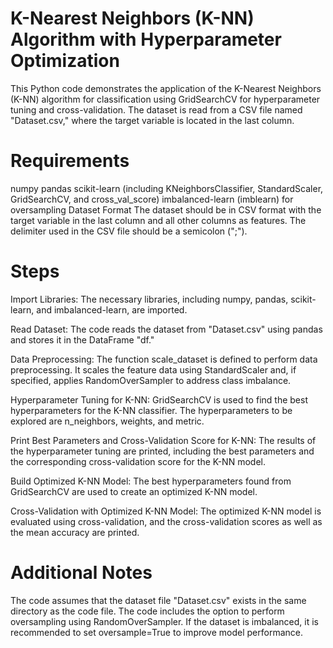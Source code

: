 # K-Nearest Neighbors (K-NN) Algorithm with Hyperparameter Optimization
This Python code demonstrates the application of the K-Nearest Neighbors (K-NN) algorithm for classification using GridSearchCV for hyperparameter tuning and cross-validation. The dataset is read from a CSV file named "Dataset.csv," where the target variable is located in the last column.

# Requirements
numpy
pandas
scikit-learn (including KNeighborsClassifier, StandardScaler, GridSearchCV, and cross_val_score)
imbalanced-learn (imblearn) for oversampling
Dataset Format
The dataset should be in CSV format with the target variable in the last column and all other columns as features. The delimiter used in the CSV file should be a semicolon (";").

# Steps
Import Libraries: The necessary libraries, including numpy, pandas, scikit-learn, and imbalanced-learn, are imported.

Read Dataset: The code reads the dataset from "Dataset.csv" using pandas and stores it in the DataFrame "df."

Data Preprocessing: The function scale_dataset is defined to perform data preprocessing. It scales the feature data using StandardScaler and, if specified, applies RandomOverSampler to address class imbalance.

Hyperparameter Tuning for K-NN: GridSearchCV is used to find the best hyperparameters for the K-NN classifier. The hyperparameters to be explored are n_neighbors, weights, and metric.

Print Best Parameters and Cross-Validation Score for K-NN: The results of the hyperparameter tuning are printed, including the best parameters and the corresponding cross-validation score for the K-NN model.

Build Optimized K-NN Model: The best hyperparameters found from GridSearchCV are used to create an optimized K-NN model.

Cross-Validation with Optimized K-NN Model: The optimized K-NN model is evaluated using cross-validation, and the cross-validation scores as well as the mean accuracy are printed.

# Additional Notes
The code assumes that the dataset file "Dataset.csv" exists in the same directory as the code file.
The code includes the option to perform oversampling using RandomOverSampler. If the dataset is imbalanced, it is recommended to set oversample=True to improve model performance.
